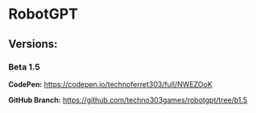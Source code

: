 # RobotGPT
## Versions:
### Beta 1.5
**CodePen:** https://codepen.io/technoferret303/full/NWEZOoK

**GitHub Branch:** https://github.com/techno303games/robotgpt/tree/b1.5
